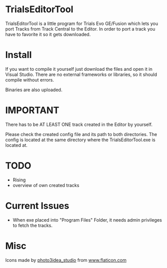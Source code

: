 # TrialsEditorTool

TrialsEditorTool is a little program for Trials Evo GE/Fusion which lets you port Tracks from Track Central to the Editor.
In order to port a track you have to favorite it so it gets downloaded.


# Install

If you want to compile it yourself just download the files and open it in Visual Studio. There are no external frameworks or libraries, so it should compile without errors.

Binaries are also uploaded.

# IMPORTANT

There has to be AT LEAST ONE track created in the Editor by yourself.

Please check the created config file and its path to both directories.
The config is located at the same directory where the TrialsEditorTool.exe is located at.

# TODO

- Rising
- overview of own created tracks

# Current Issues

- When exe placed into "Program Files" Folder, it needs admin privileges to fetch the tracks.

# Misc
<div>Icons made by <a href="https://www.flaticon.com/authors/photo3idea-studio" title="photo3idea_studio">photo3idea_studio</a> from <a href="https://www.flaticon.com/" title="Flaticon">www.flaticon.com</a></div>
